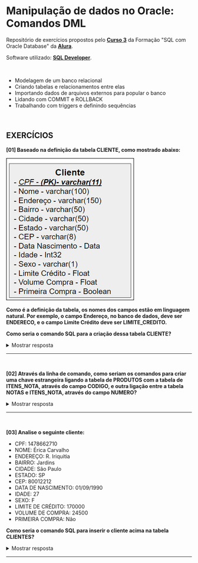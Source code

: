 # Manipulação de dados no Oracle: Comandos DML
Repositório de exercícios propostos pelo **[Curso 3](https://cursos.alura.com.br/course/oracle-dml-manipulacao-de-dados)** da Formação "SQL com Oracle Database" da **[Alura](https://www.alura.com.br/)**.


Software utilizado: **[SQL Developer](https://www.oracle.com/tools/downloads/sqldev-downloads.html)**.

<br>

- Modelagem de um banco relacional
- Criando tabelas e relacionamentos entre elas
- Importando dados de arquivos externos para popular o banco
- Lidando com COMMIT e ROLLBACK
- Trabalhando com triggers e definindo sequências

<br>

## EXERCÍCIOS

**[01] Baseado na definição da tabela CLIENTE, como mostrado abaixo:**

![Tabela Cliente](./img/cliente.png)

**Como é a definição da tabela, os nomes dos campos estão em linguagem natural. Por exemplo, o campo Endereço, no banco de dados, deve ser ENDERECO, e o campo Limite Crédito deve ser LIMITE_CREDITO.**

**Como seria o comando SQL para a criação dessa tabela CLIENTE?**

<details>
<summary>Mostrar resposta</summary>
  
![Exercicio 1](./exercicios/Screenshot_1.png)

</details>

<hr>
<br>

**[02] Através da linha de comando, como seriam os comandos para criar uma chave estrangeira ligando a tabela de PRODUTOS com a tabela de ITENS_NOTA, através do campo CODIGO, e outra ligação entre a tabela NOTAS e ITENS_NOTA, através do campo NUMERO?**

<details>
<summary>Mostrar resposta</summary>
  
![Exercicio 2](./exercicios/Screenshot_2.png)

</details>

<hr>
<br>

**[03] Analise o seguinte cliente:**

- CPF: 1478662710
- NOME: Érica Carvalho
- ENDEREÇO: R. Iriquitia
- BAIRRO: Jardins
- CIDADE: São Paulo
- ESTADO: SP
- CEP: 80012212
- DATA DE NASCIMENTO: 01/09/1990
- IDADE: 27
- SEXO: F
- LIMITE DE CRÉDITO: 170000
- VOLUME DE COMPRA: 24500
- PRIMEIRA COMPRA: Não

**Como seria o comando SQL para inserir o cliente acima na tabela CLIENTES?**

<details>
<summary>Mostrar resposta</summary>
  
![Exercicio 3](./exercicios/Screenshot_3.png)

</details>

<hr>
<br>

<!-- 
**[04] Utilizando duas querys SQL, qual foi a maior venda do produto "Linha Refrescante - 1 Litro - Morango/Limao", em quantidade?**

<details>
<summary>Mostrar resposta</summary>
  
![Exercicio 4](./exercicios/Screenshot_4.png)

</details>

<hr>
<br>

**[05] Aproveitando o exercício do vídeo anterior, quantos itens existem com a maior quantidade de venda para o produto '1101035'?**

<details>
<summary>Mostrar resposta</summary>
  
![Exercicio 5](./exercicios/Screenshot_5.png)

</details>

<hr>
<br>

**[06] Veja o ano de nascimento dos clientes e classifique-os como:**

- Nascidos antes de 1990 são velhos
- Nascidos entre 1990 e 1995 são jovens
- Nascidos depois de 1995 são crianças

**Liste o nome dos clientes e suas classificações.**

<details>
<summary>Mostrar resposta</summary>
  
![Exercicio 6](./exercicios/Screenshot_6.png)

</details>

<hr>
<br>

**[07] Como agrupar os produtos por embalagem, pegar a média de preço para cada tipo de embalagem e conferir o status de preço para cada embalagem (caro/em conta/barato)?**

<details>
<summary>Mostrar resposta</summary>
  
![Exercicio 7](./exercicios/Screenshot_7.png)

</details>

<hr>
<br>

**[08] Quais os clientes que fizeram mais de 2000 compras em 2016?**

<details>
<summary>Mostrar resposta</summary>
  
![Exercicio 8](./exercicios/Screenshot_8.png)

</details>

<hr>
<br>

**[09] Levando em consideração que o valor financeiro das vendas consiste em multiplicar a quantidade pelo preço, obtenha o faturamento anual da empresa.**

<details>
<summary>Mostrar resposta</summary>
  
![Exercicio 9](./exercicios/Screenshot_9.png)

</details>

<hr>
<br>

**[10] Tendo em vista a seguinte consulta:**
```sql
SELECT CPF, COUNT(*) FROM NOTAS_FISCAIS
WHERE TO_CHAR(DATA_VENDA, 'YYYY') = '2016'
GROUP BY CPF
HAVING COUNT(*) > 2000
```
**Qual seria a consulta, usando subconsulta, que seria equivalente à consulta acima?**

<details>
<summary>Mostrar resposta</summary>
  
![Exercicio 10](./exercicios/Screenshot_10.png)

</details>

<hr>
<br>

**[11] Faça uma consulta listando o nome do cliente e o endereço completo (com rua, bairro, cidade e estado).**

<details>
<summary>Mostrar resposta</summary>
  
![Exercicio 11](./exercicios/Screenshot_11.png)

</details>

<hr>
<br>

**[12] Faça uma sub-query que mostre o nome e a idade dos clientes.**

<details>
<summary>Mostrar resposta</summary>
  
![Exercicio 12](./exercicios/Screenshot_12.png)

</details>

<hr>
<br>

**[13] Na tabela de *notas fiscais*, temos o _valor do imposto_.**
**Na tabela de *itens*, temos a _quantidade_ e o _faturamento_. Calcule o valor do imposto pago no ano de 2016, arredondando para o menor inteiro.**

<details>
<summary>Mostrar resposta</summary>
  
![Exercicio 13](./exercicios/Screenshot_13.png)

</details>

<hr>
<br>

**[14] Com SQL, queremos que cada cliente tenha como saída:**

- *"O cliente **João da Silva** faturou **120000** no ano de **2016**".*

**OBS.: Faça isso somente para o ano de 2016.**

<details>
<summary>Mostrar resposta</summary>
  
![Exercicio 14](./exercicios/Screenshot_14.png)

</details>

<hr>
<br>

**[15]  Monte uma seleção que determina se as vendas mensais por cliente são válidas ou não. Considere como válidas as vendas abaixo da quantidade limite, e não válidas as vendas acima da quantidade limite existente no cadastro do cliente.**

<details>
<summary>Mostrar resposta</summary>
  
![Exercicio 15](./exercicios/Screenshot_15.png)

</details>

<hr>
<br>

**[16]  No exercício anterior, construímos um relatório que apresentou os clientes que tiveram vendas inválidas. Complemente este relatório, listando somente os que tiveram vendas inválidas e calculando a diferença entre o limite de venda máximo e o realizado, em percentuais. Dica:**

- Filtre somente as linhas onde:
```sql
(X.QUANTIDADE_LIMITE - X.QUANTIDADE_VENDAS) < 0
```

<br>

- Liste a coluna de X.QUANTIDADE_LIMITE
- Crie uma nova coluna, fazendo a fórmula:
```sql
(1 - (X.QUANTIDADE_LIMITE/X.QUANTIDADE_VENDAS)) * 100
```

<details>
<summary>Mostrar resposta</summary>
  
![Exercicio 16](./exercicios/Screenshot_16.png)

</details>

<hr>
<br>

**[17] Determine a venda por sabores de sucos, para o ano de 2016, apresentando o percentual de participação de cada um destes sabores, ordenados:**

<details>
<summary>Mostrar resposta</summary>
  
![Exercicio 17](./exercicios/Screenshot_17.png)

</details>

<hr>
<br>

**[18] Modifique o relatório de cima para ver o ranking das vendas por tamanho.**

<details>
<summary>Mostrar resposta</summary>
  
![Exercicio 18](./exercicios/Screenshot_18.png)

</details>

<hr>
<br>

 -->